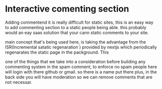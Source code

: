 # Interactive comenting section

Adding commentend it is really difficult for static sites, this is an easy way to add commenting section to a static
people being able.
this probably would an eay saas solution that your cann static comments to your site.

main concept that's being used here, is taking the advantage from the ISR(Incremental satatic regenaration ) provided by nextjs
which periodically regenarates the static page in the packground. This

one of the things that we take into a consideration before building any commenting system in the spam comment, to enforce no spam people here will login with there github or gmail. so there is a name put there plus, in the back side you will have moderation
so we can remove comments that are not necessar.
